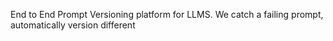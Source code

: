 End to End Prompt Versioning platform for LLMS. We catch a failing prompt, automatically version different 
